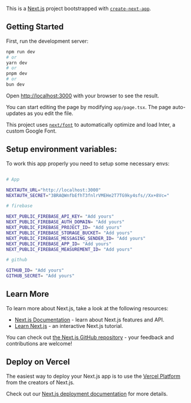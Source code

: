 This is a [Next.js](https://nextjs.org/) project bootstrapped with [`create-next-app`](https://github.com/vercel/next.js/tree/canary/packages/create-next-app).

## Getting Started

First, run the development server:

```bash
npm run dev
# or
yarn dev
# or
pnpm dev
# or
bun dev
```

Open [http://localhost:3000](http://localhost:3000) with your browser to see the result.

You can start editing the page by modifying `app/page.tsx`. The page auto-updates as you edit the file.

This project uses [`next/font`](https://nextjs.org/docs/basic-features/font-optimization) to automatically optimize and load Inter, a custom Google Font.

## Setup environment variables:

To work this app properly you need to setup some necessary envs:

```bash

# App

NEXTAUTH_URL="http://localhost:3000"
NEXTAUTH_SECRET="3BRAQWnfbEfhT3fnlrVMEHe2T7TG9ky4sfs//Xx+8Vc="

# firebase

NEXT_PUBLIC_FIREBASE_API_KEY= "Add yours"
NEXT_PUBLIC_FIREBASE_AUTH_DOMAIN= "Add yours"
NEXT_PUBLIC_FIREBASE_PROJECT_ID= "Add yours"
NEXT_PUBLIC_FIREBASE_STORAGE_BUCKET= "Add yours"
NEXT_PUBLIC_FIREBASE_MESSAGING_SENDER_ID= "Add yours"
NEXT_PUBLIC_FIREBASE_APP_ID= "Add yours"
NEXT_PUBLIC_FIREBASE_MEASUREMENT_ID= "Add yours"

# github

GITHUB_ID= "Add yours"
GITHUB_SECRET= "Add yours"

```

## Learn More

To learn more about Next.js, take a look at the following resources:

- [Next.js Documentation](https://nextjs.org/docs) - learn about Next.js features and API.
- [Learn Next.js](https://nextjs.org/learn) - an interactive Next.js tutorial.

You can check out [the Next.js GitHub repository](https://github.com/vercel/next.js/) - your feedback and contributions are welcome!

## Deploy on Vercel

The easiest way to deploy your Next.js app is to use the [Vercel Platform](https://vercel.com/new?utm_medium=default-template&filter=next.js&utm_source=create-next-app&utm_campaign=create-next-app-readme) from the creators of Next.js.

Check out our [Next.js deployment documentation](https://nextjs.org/docs/deployment) for more details.
